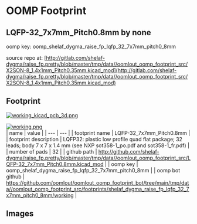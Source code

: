 # OOMP Footprint  
## LQFP-32_7x7mm_Pitch0.8mm  by none  
  
oomp key: oomp_shelaf_dygma_raise_fp_lqfp_32_7x7mm_pitch0_8mm  
  
source repo at: [http://gitlab.com/shelaf-dygma/raise_fp.pretty/blob/master/tmp/data//oomlout_oomp_footprint_src/X2SON-8_1.4x1mm_Pitch0.35mm.kicad_mod](http://gitlab.com/shelaf-dygma/raise_fp.pretty/blob/master/tmp/data//oomlout_oomp_footprint_src/X2SON-8_1.4x1mm_Pitch0.35mm.kicad_mod)  
## Footprint  
  
[![working_kicad_pcb_3d.png](working_kicad_pcb_3d_600.png)](working_kicad_pcb_3d.png)  
  
[![working.png](working_600.png)](working.png)  
| name | value | 
| --- | --- | 
| footprint name | LQFP-32_7x7mm_Pitch0.8mm | 
| footprint description | LQFP32: plastic low profile quad flat package; 32 leads; body 7 x 7 x 1.4 mm (see NXP sot358-1_po.pdf and sot358-1_fr.pdf) | 
| number of pads | 32 | 
| github path | http://github.com/shelaf-dygma/raise_fp.pretty/blob/master/tmp/data//oomlout_oomp_footprint_src/LQFP-32_7x7mm_Pitch0.8mm.kicad_mod | 
| oomp key | oomp_shelaf_dygma_raise_fp_lqfp_32_7x7mm_pitch0_8mm | 
| oomp bot github | https://github.com/oomlout/oomlout_oomp_footprint_bot/tree/main/tmp/data//oomlout_oomp_footprint_src/footprints/shelaf_dygma_raise_fp_lqfp_32_7x7mm_pitch0_8mm/working | 
## Images  
